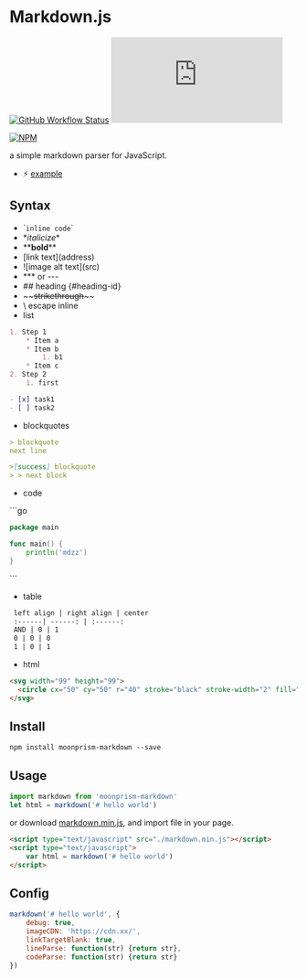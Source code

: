 # Markdown.js

[![GitHub Workflow Status](https://img.shields.io/github/workflow/status/moonprism/markdown.js/ci?style=flat-square)](https://github.com/moonprism/markdown.js/actions?query=workflow%3Aci) [![GitHub file gzip size in bytes](http://img.badgesize.io/moonprism/markdown.js/master/dist/markdown.min.js?compression=gzip&style=flat-square&color=blue)](https://github.com/moonprism/markdown.js/blob/master/dist/markdown.min.js)

[![NPM](https://nodei.co/npm/moonprism-markdown.png)](https://nodei.co/npm/moonprism-markdown/)

a simple markdown parser for JavaScript.

* ⚡ [example](https://moonprism.github.io/markdown.js/)

## Syntax

* \``inline code`\`
* \**italicize*\*
* \*\***bold**\*\*
* \[link text](address)
* \!\[image alt text](src)
* \*\*\* or ---
* \## heading {#heading-id}
* \~\~~~strikethrough~~\~\~
* \ escape inline
* list

```md
1. Step 1
    * Item a
    * Item b
        1. b1
    * Item c
2. Step 2
    1. first

- [x] task1
- [ ] task2
```

* blockquotes

```md
> blockquote
next line

>[success] blockquote
> > next block
```

* code

\```go
```go
package main

func main() {
    println('mdzz')
}
```
\```

* table

```md
 left align | right align | center 
 :------| ------: | :------: 
 AND | 0 | 1 
 0 | 0 | 0 
 1 | 0 | 1 
```
* html

```html
<svg width="99" height="99">
  <circle cx="50" cy="50" r="40" stroke="black" stroke-width="2" fill="#d89cf6"/>
</svg>
```

## Install

```shell
npm install moonprism-markdown --save
```

## Usage

```js
import markdown from 'moonprism-markdown'
let html = markdown('# hello world')
```

or download [markdown.min.js](https://moonprism.github.io/markdown.js/markdown.min.js), and import file in your page.

```html
<script type="text/javascript" src="./markdown.min.js"></script>
<script type="text/javascript">
    var html = markdown('# hello world')
</script>
```

## Config

```js
markdown('# hello world', {
    debug: true,
    imageCDN: 'https://cdn.xx/',
    linkTargetBlank: true,
    lineParse: function(str) {return str},
    codeParse: function(str) {return str}
})
```